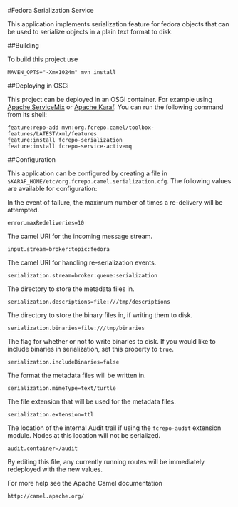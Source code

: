 #Fedora Serialization Service

This application implements serialization feature for fedora objects that
can be used to serialize objects in a plain text format to disk.


##Building

To build this project use

    MAVEN_OPTS="-Xmx1024m" mvn install

##Deploying in OSGi

This project can be deployed in an OSGi container. For example using
[Apache ServiceMix](http://servicemix.apache.org/) or
[Apache Karaf](http://karaf.apache.org). You can run the following
command from its shell:

    feature:repo-add mvn:org.fcrepo.camel/toolbox-features/LATEST/xml/features
    feature:install fcrepo-serialization
    feature:install fcrepo-service-activemq

##Configuration

This application can be configured by creating a file in
`$KARAF_HOME/etc/org.fcrepo.camel.serialization.cfg`. The following
values are available for configuration:

In the event of failure, the maximum number of times a re-delivery will be attempted.

    error.maxRedeliveries=10

The camel URI for the incoming message stream.

    input.stream=broker:topic:fedora

The camel URI for handling re-serialization events.

    serialization.stream=broker:queue:serialization

The directory to store the metadata files in.

    serialization.descriptions=file:///tmp/descriptions

The directory to store the binary files in, if writing them to disk.

    serialization.binaries=file:///tmp/binaries

The flag for whether or not to write binaries to disk. If you would
like to include binaries in serialization, set this property to `true`.

    serialization.includeBinaries=false

The format the metadata files will be written in.

    serialization.mimeType=text/turtle

The file extension that will be used for the metadata files.

    serialization.extension=ttl

The location of the internal Audit trail if using the `fcrepo-audit` extension module.
Nodes at this location will not be serialized.

    audit.container=/audit

By editing this file, any currently running routes will be immediately redeployed
with the new values.

For more help see the Apache Camel documentation

    http://camel.apache.org/

